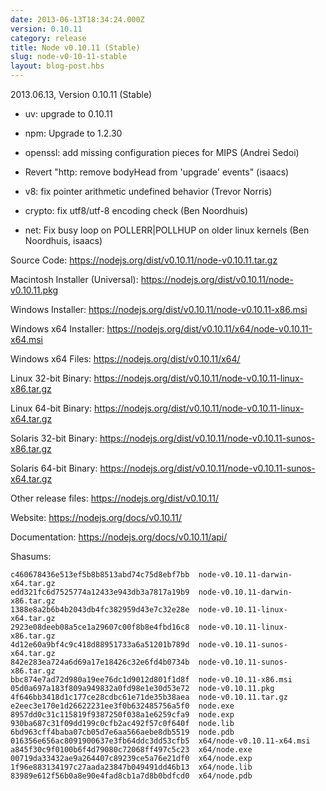 ```yaml
---
date: 2013-06-13T18:34:24.000Z
version: 0.10.11
category: release
title: Node v0.10.11 (Stable)
slug: node-v0-10-11-stable
layout: blog-post.hbs
---
```


2013.06.13, Version 0.10.11 (Stable)

* uv: upgrade to 0.10.11

* npm: Upgrade to 1.2.30

* openssl: add missing configuration pieces for MIPS (Andrei Sedoi)

* Revert "http: remove bodyHead from 'upgrade' events" (isaacs)

* v8: fix pointer arithmetic undefined behavior (Trevor Norris)

* crypto: fix utf8/utf-8 encoding check (Ben Noordhuis)

* net: Fix busy loop on POLLERR|POLLHUP on older linux kernels (Ben Noordhuis, isaacs)



Source Code: https://nodejs.org/dist/v0.10.11/node-v0.10.11.tar.gz

Macintosh Installer (Universal): https://nodejs.org/dist/v0.10.11/node-v0.10.11.pkg

Windows Installer: https://nodejs.org/dist/v0.10.11/node-v0.10.11-x86.msi

Windows x64 Installer: https://nodejs.org/dist/v0.10.11/x64/node-v0.10.11-x64.msi

Windows x64 Files: https://nodejs.org/dist/v0.10.11/x64/

Linux 32-bit Binary: https://nodejs.org/dist/v0.10.11/node-v0.10.11-linux-x86.tar.gz

Linux 64-bit Binary: https://nodejs.org/dist/v0.10.11/node-v0.10.11-linux-x64.tar.gz

Solaris 32-bit Binary: https://nodejs.org/dist/v0.10.11/node-v0.10.11-sunos-x86.tar.gz

Solaris 64-bit Binary: https://nodejs.org/dist/v0.10.11/node-v0.10.11-sunos-x64.tar.gz

Other release files: https://nodejs.org/dist/v0.10.11/

Website: https://nodejs.org/docs/v0.10.11/

Documentation: https://nodejs.org/docs/v0.10.11/api/

Shasums:

```
c460678436e513ef5b8b8513abd74c75d8ebf7bb  node-v0.10.11-darwin-x64.tar.gz
edd321fc6d7525774a12433e943db3a7817a19b9  node-v0.10.11-darwin-x86.tar.gz
1388e8a2b6b4b2043db4fc382959d43e7c32e28e  node-v0.10.11-linux-x64.tar.gz
2923e08deeb08a5ce1a29607c00f8b8e4fbd16c8  node-v0.10.11-linux-x86.tar.gz
4d12e60a9bf4c9c418d88951733a6a51201b789d  node-v0.10.11-sunos-x64.tar.gz
842e283ea724a6d69a17e18426c32e6fd4b0734b  node-v0.10.11-sunos-x86.tar.gz
bbc874e7ad72d980a19ee76dc1d9012d801f1d8f  node-v0.10.11-x86.msi
05d0a697a183f809a949832a0fd98e1e30d53e72  node-v0.10.11.pkg
4f646bb3418d1c177ce28cdbc61e71de35b38aea  node-v0.10.11.tar.gz
e2eec3e170e1d26622231ee3f0b632485756a5f0  node.exe
8957dd0c31c115819f9387250f038a1e6259cfa9  node.exp
930ba687c31f09dd199c0cfb2ac492f57c0f640f  node.lib
6bd963cff4baba07cb05d7e6aa566aebe8db5519  node.pdb
016356e656ac8091900637e3fb64ddc3dd53cfb5  x64/node-v0.10.11-x64.msi
a845f30c9f0100b6f4d79080c72068ff497c5c23  x64/node.exe
00719da33432ae9a264407c89239ce5a76e21df0  x64/node.exp
1f96e883134197c27aada23847b049491dd46b13  x64/node.lib
83989e612f56b0a8e90e4fad8cb1a7d8b0bdfcd0  x64/node.pdb
```
